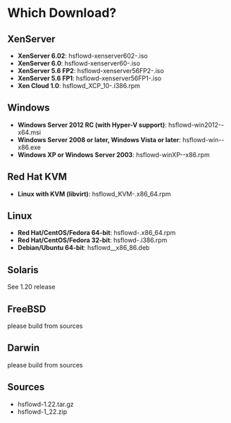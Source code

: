 Which Download?
==============
XenServer
---------
*   **XenServer 6.02**: hsflowd-xenserver602-<version>.iso
*   **XenServer 6.0**: hsflowd-xenserver60-<version>.iso
*   **XenServer 5.6 FP2**: hsflowd-xenserver56FP2-<version>.iso
*   **XenServer 5.6 FP1**: hsflowd-xenserver56FP1-<version>.iso
*   **Xen Cloud 1.0**: hsflowd_XCP_10-<version>.i386.rpm

Windows
-------
*   **Windows Server 2012 RC (with Hyper-V support)**: hsflowd-win2012-<version>-x64.msi
*   **Windows Server 2008 or later, Windows Vista or later**: hsflowd-win-<version>-x86.exe
*   **Windows XP or Windows Server 2003**: hsflowd-winXP-<version>-x86.rpm

Red Hat KVM
-----------
*   **Linux with KVM (libvirt)**: hsflowd_KVM-<version>.x86_64.rpm

Linux
-----
*   **Red Hat/CentOS/Fedora 64-bit**: hsflowd-<version>.x86_64.rpm
*   **Red Hat/CentOS/Fedora 32-bit**: hsflowd-<version>.i386.rpm
*   **Debian/Ubuntu 64-bit**: hsflowd_<version>_x86_86.deb

Solaris
-------
See 1.20 release

FreeBSD
-------
please build from sources

Darwin
------
please build from sources

Sources
-------
* hsflowd-1.22.tar.gz
* hsflowd-1_22.zip
